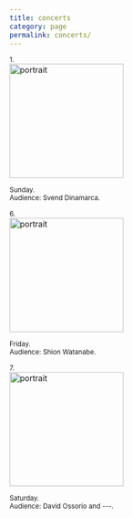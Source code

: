 ```yaml
---
title: concerts
category: page
permalink: concerts/
---
```

<small>1.</small>  
<img src="https://www.yuriumemoto.com/pics/20250824.jpg" alt="portrait" width="200">  

<small>Sunday.</small>  
<small>Audience: Svend Dinamarca.</small>  

<small>6.</small>  
<img src="https://www.yuriumemoto.com/pics/20250822.jpeg" alt="portrait" width="200">  

<small>Friday.</small>  
<small>Audience: Shion Watanabe.</small>  

<small>7.</small>  
<img src="https://www.yuriumemoto.com/pics/20250831.jpg" alt="portrait" width="200">  

<small>Saturday.</small>  
<small>Audience: David Ossorio and ---.</small>  
